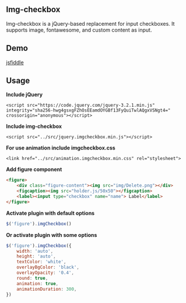 ## Img-checkbox
Img-checkbox is a jQuery-based replacement for input checkboxes. It supports image, fontawesome, and custom content as input.

## Demo
[jsfiddle](https://jsfiddle.net/xkritikx/8dkw3e80/)

## Usage

**Include jQuery**

```<script src="https://code.jquery.com/jquery-3.2.1.min.js" integrity="sha256-hwg4gsxgFZhOsEEamdOYGBf13FyQuiTwlAQgxVSNgt4=" crossorigin="anonymous"></script>```


**Include img-checkbox**

```<script src="../src/jquery.imgcheckbox.min.js"></script>```

**For use animation include imgcheckbox.css**

```<link href="../src/animation.imgcheckbox.min.css" rel="stylesheet">```

**Add figure component**

```html
<figure>
    <div class="figure-content"><img src="img/Delete.png"></div>
    <figcaption><img src="holder.js/50x50"></figcaption>
    <label><input type="checkbox" name="name"> Label</label>
</figure>
```

**Activate plugin with default options**

```js
$('figure').imgCheckbox()
```

**Or activate plugin with some options**

```js
$('figure').imgCheckbox({
	width: 'auto',
	height: 'auto',
	textColor: 'white',
	overlayBgColor: 'black',
	overlayOpacity: '0.4',
	round: true,
	animation: true,
	animationDuration: 300,
})
```

